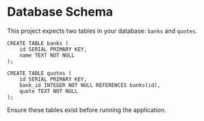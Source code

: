 # Database Schema

This project expects two tables in your database: `banks` and `quotes`.

```
CREATE TABLE banks (
    id SERIAL PRIMARY KEY,
    name TEXT NOT NULL
);

CREATE TABLE quotes (
    id SERIAL PRIMARY KEY,
    bank_id INTEGER NOT NULL REFERENCES banks(id),
    quote TEXT NOT NULL
);
```

Ensure these tables exist before running the application.

